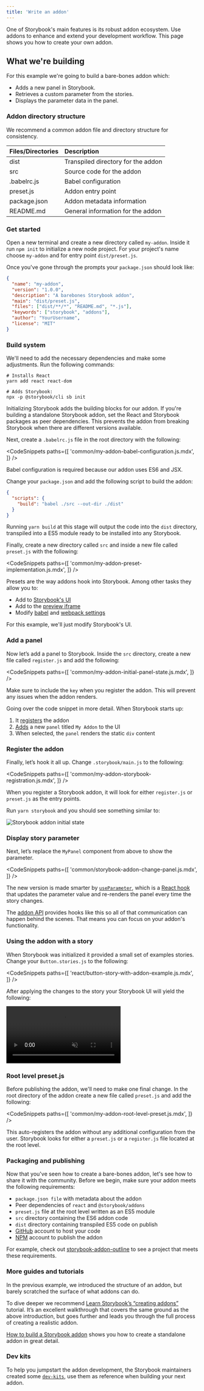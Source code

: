 ```yaml
---
title: 'Write an addon'
---
```


One of Storybook's main features is its robust addon ecosystem. Use addons to enhance and extend your development workflow. This page shows you how to create your own addon.

## What we're building

For this example we're going to build a bare-bones addon which:

- Adds a new panel in Storybook.
- Retrieves a custom parameter from the stories.
- Displays the parameter data in the panel.

### Addon directory structure

We recommend a common addon file and directory structure for consistency.

| Files/Directories | Description                        |
| :---------------- | :--------------------------------- |
| dist              | Transpiled directory for the addon |
| src               | Source code for the addon          |
| .babelrc.js       | Babel configuration                |
| preset.js         | Addon entry point                  |
| package.json      | Addon metadata information         |
| README.md         | General information for the addon  |

### Get started

Open a new terminal and create a new directory called `my-addon`. Inside it run `npm init` to initialize a new node project. For your project's name choose `my-addon` and for entry point `dist/preset.js`.

Once you've gone through the prompts your `package.json` should look like:

```json
{
  "name": "my-addon",
  "version": "1.0.0",
  "description": "A barebones Storybook addon",
  "main": "dist/preset.js",
  "files": ["dist/**/*", "README.md", "*.js"],
  "keywords": ["storybook", "addons"],
  "author": "YourUsername",
  "license": "MIT"
}
```

### Build system

We'll need to add the necessary dependencies and make some adjustments. Run the following commands:

```shell
# Installs React
yarn add react react-dom

# Adds Storybook:
npx -p @storybook/cli sb init
```

<div class="aside">
Initializing Storybook adds the building blocks for our addon. If you're building a standalone Storybook addon, set the React and Storybook packages as peer dependencies. This prevents the addon from breaking Storybook when there are different versions available.
</div>

Next, create a `.babelrc.js` file in the root directory with the following:

<!-- prettier-ignore-start -->

<CodeSnippets
  paths={[
    'common/my-addon-babel-configuration.js.mdx',
  ]}
/>

<!-- prettier-ignore-end -->

<div class="aside">
Babel configuration is required because our addon uses ES6 and JSX.
</div>

Change your `package.json` and add the following script to build the addon:

```json
{
  "scripts": {
    "build": "babel ./src --out-dir ./dist"
  }
}
```

<div class="aside">
Running <code>yarn build</code> at this stage will output the code into the <code>dist</code> directory, transpiled into a ES5 module ready to be installed into any Storybook. 
</div>

Finally, create a new directory called `src` and inside a new file called `preset.js` with the following:

<!-- prettier-ignore-start -->

<CodeSnippets
  paths={[
    'common/my-addon-preset-implementation.js.mdx',
  ]}
/>

<!-- prettier-ignore-end -->

Presets are the way addons hook into Storybook. Among other tasks they allow you to:

- Add to [Storybook's UI](#add-a-panel)
- Add to the [preview iframe](./writing-presets.md#preview-entries)
- Modify [babel](./writing-presets.md#babel) and [webpack settings](./writing-presets.md#webpack)

For this example, we'll just modify Storybook's UI.

### Add a panel

Now let’s add a panel to Storybook. Inside the `src` directory, create a new file called `register.js` and add the following:

<!-- prettier-ignore-start -->

<CodeSnippets
  paths={[
    'common/my-addon-initial-panel-state.js.mdx',
  ]}
/>

<!-- prettier-ignore-end -->

<div class="aside">
Make sure to include the <code>key</code> when you register the addon. This will prevent any issues when the addon renders.
</div>

Going over the code snippet in more detail. When Storybook starts up:

1. It [registers](./addons-api.md#addonsregister) the addon
2. [Adds](./addons-api.md#addonsadd) a new `panel` titled `My Addon` to the UI
3. When selected, the `panel` renders the static `div` content

### Register the addon

Finally, let’s hook it all up. Change `.storybook/main.js` to the following:

<!-- prettier-ignore-start -->

<CodeSnippets
  paths={[
    'common/my-addon-storybook-registration.js.mdx',
  ]}
/>

<!-- prettier-ignore-end -->

<div class="aside">
When you register a Storybook addon, it will look for either <code>register.js</code> or <code>preset.js</code> as the entry points.
</div>

Run `yarn storybook` and you should see something similar to:

![Storybook addon initial state](./addon-initial-state.png)

### Display story parameter

Next, let’s replace the `MyPanel` component from above to show the parameter.

<!-- prettier-ignore-start -->

<CodeSnippets
  paths={[
    'common/storybook-addon-change-panel.js.mdx',
  ]}
/>

<!-- prettier-ignore-end -->

The new version is made smarter by [`useParameter`](./addons-api.md#useparameter), which is a [React hook](https://reactjs.org/docs/hooks-intro.html) that updates the parameter value and re-renders the panel every time the story changes.

The [addon API](./addons-api.md) provides hooks like this so all of that communication can happen behind the scenes. That means you can focus on your addon's functionality.

### Using the addon with a story

When Storybook was initialized it provided a small set of examples stories. Change your `Button.stories.js` to the following:

<!-- prettier-ignore-start -->

<CodeSnippets
  paths={[
    'react/button-story-with-addon-example.js.mdx',
  ]}
/>

<!-- prettier-ignore-end -->

After applying the changes to the story your Storybook UI will yield the following:

<video autoPlay muted playsInline loop>
  <source
    src="addon-final-stage-optimized.mp4"
    type="video/mp4"
  />
</video>

### Root level preset.js

Before publishing the addon, we'll need to make one final change. In the root directory of the addon create a new file called `preset.js` and add the following:

<!-- prettier-ignore-start -->

<CodeSnippets
  paths={[
    'common/my-addon-root-level-preset.js.mdx',
  ]}
/>

<!-- prettier-ignore-end -->

This auto-registers the addon without any additional configuration from the user. Storybook looks for either a `preset.js` or a `register.js` file located at the root level.

### Packaging and publishing

Now that you've seen how to create a bare-bones addon, let's see how to share it with the community. Before we begin, make sure your addon meets the following requirements:

- `package.json file` with metadata about the addon
- Peer dependencies of `react` and `@storybook/addons`
- `preset.js` file at the root level written as an ES5 module
- `src` directory containing the ES6 addon code
- `dist` directory containing transpiled ES5 code on publish
- [GitHub](https://github.com/) account to host your code
- [NPM](https://www.npmjs.com/) account to publish the addon

For example, check out [storybook-addon-outline](https://www.npmjs.com/package/storybook-addon-outline) to see a project that meets these requirements.

### More guides and tutorials

In the previous example, we introduced the structure of an addon, but barely scratched the surface of what addons can do.

To dive deeper we recommend [Learn Storybook’s “creating addons”](https://www.learnstorybook.com/intro-to-storybook/react/en/creating-addons/) tutorial. It’s an excellent walkthrough that covers the same ground as the above introduction, but goes further and leads you through the full process of creating a realistic addon.

[How to build a Storybook addon](https://www.chromatic.com/blog/how-to-build-a-storybook-addon/) shows you how to create a standalone addon in great detail.

### Dev kits

To help you jumpstart the addon development, the Storybook maintainers created some [`dev-kits`](https://github.com/storybookjs/storybook/tree/next/dev-kits), use them as reference when building your next addon.

